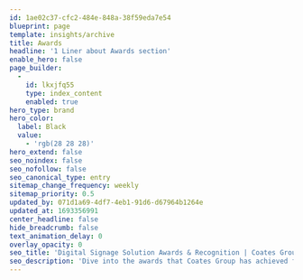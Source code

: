 ```yaml
---
id: 1ae02c37-cfc2-484e-848a-38f59eda7e54
blueprint: page
template: insights/archive
title: Awards
headline: '1 Liner about Awards section'
enable_hero: false
page_builder:
  -
    id: lkxjfq55
    type: index_content
    enabled: true
hero_type: brand
hero_color:
  label: Black
  value:
    - 'rgb(28 28 28)'
hero_extend: false
seo_noindex: false
seo_nofollow: false
seo_canonical_type: entry
sitemap_change_frequency: weekly
sitemap_priority: 0.5
updated_by: 071d1a69-4df7-4eb1-91d6-d67964b1264e
updated_at: 1693356991
center_headline: false
hide_breadcrumb: false
text_animation_delay: 0
overlay_opacity: 0
seo_title: 'Digital Signage Solution Awards & Recognition | Coates Group'
seo_description: 'Dive into the awards that Coates Group has achieved for our pioneering digital signage and merchandising solutions. Read more!'
---
```

